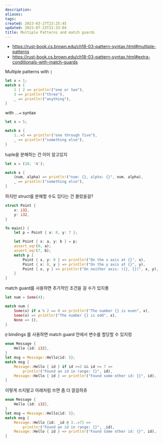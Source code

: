 ```yaml
---
description:
aliases: 
tags: 
created: 2023-03-27T23:25:45
updated: 2023-07-15T21:33:04
title: Multiple Patterns and match guards
---
```

- https://rust-book.cs.brown.edu/ch18-03-pattern-syntax.html#multiple-patterns
- https://rust-book.cs.brown.edu/ch18-03-pattern-syntax.html#extra-conditionals-with-match-guards

Multiple patterns with `|`

```rust
let x = 1;
match x { 
	1 | 2 => println!("one or two"), 
	3 => println!("three"), 
	_ => println!("anything"), 
}
```

with `..=` syntax

```rust
let x = 5;

match x {
	1..=5 => println!("one through five"),
	_ => println!("something else"),
}

```

tuple을 분해하는 건 이미 알고있지

```rust
let x = (10, 'A');

match x {
	(num, alpha) => println!("num: {}, alpha: {}", num, alpha),
	_ => println!("something else"),
}
```

하지만 struct를 분해할 수도 있다는 건 몰랐을걸?

```rust
struct Point {
    x: i32,
    y: i32,
}

fn main() {
    let p = Point { x: 0, y: 7 };

    let Point { x: a, y: b } = p;
    assert_eq!(0, a);
    assert_eq!(7, b);
    match p { 
	    Point { x, y: 0 } => println!("On the x axis at {}", x), 
	    Point { x: 0, y } => println!("On the y axis at {}", y), 
	    Point { x, y } => println!("On neither axis: ({}, {})", x, y), 
	}
}
```

match guard를 사용하면 추가적인 조건을 걸 수가 있지롱

```rust
let num = Some(4);

match num {
	Some(x) if x % 2 == 0 => println!("The number {} is even", x),
	Some(x) => println!("The number {} is odd", x),
	None => (),
}
```

`@` bindings 를 사용하면 match guard 안에서 변수를 할당할 수 있지렁

```rust
enum Message {
	Hello {id: i32},
}
let msg = Message::Hello{id: 5};
match msg {
	Message::Hello { id } if id >=3 && id <= 7 => 
		println!("Found an id in range: {}", id),
	Message::Hello { id } => println!("Found some other id: {}", id),
}
```

이렇게 쓰지말고 아래처럼 쓰면 좀 더 깔끔하쥬

```rust
enum Message {
	Hello {id: i32},
}
let msg = Message::Hello{id: 5};
match msg {
	Message::Hello {id: _id @ 3..=7} =>
		println!("Found an id in range: {}", _id),
	Message::Hello { id } => println!("Found some other id: {}", id),
}
```

